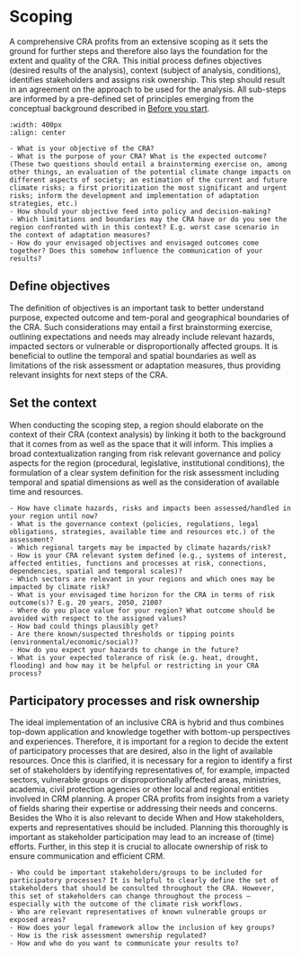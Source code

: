 Scoping
=======================

A comprehensive CRA profits from an extensive scoping as it sets the ground for further steps and therefore also lays the foundation for the extent and quality of the CRA. This initial process defines objectives (desired results of the analysis), context (subject of analysis, conditions), identifies stakeholders and assigns risk ownership. This step should result in an agreement on the approach to be used for the analysis. All sub-steps are informed by a pre-defined set of principles emerging from the conceptual background described in [Before you start](https://climaax.github.io/crabook-test/CRA_steps/beforeyoustart.html). 

```{image} ../../images/Framework_scoping.png
:width: 400px
:align: center
```

```{margin} **Guiding questions - Objectives**
- What is your objective of the CRA?
- What is the purpose of your CRA? What is the expected outcome? (These two questions should entail a brainstorming exercise on, among other things, an evaluation of the potential climate change impacts on different aspects of society; an estimation of the current and future climate risks; a first prioritization the most significant and urgent risks; inform the development and implementation of adaptation strategies, etc.)
- How should your objective feed into policy and decision-making?
- Which limitations and boundaries may the CRA have or do you see the region confronted with in this context? E.g. worst case scenario in the context of adaptation measures? 
- How do your envisaged objectives and envisaged outcomes come together? Does this somehow influence the communication of your results?
```
## Define objectives
The definition of objectives is an important task to better understand purpose, expected outcome and tem-poral and geographical boundaries of the CRA. Such considerations may entail a first brainstorming exercise, outlining expectations and needs may already include relevant hazards, impacted sectors or vulnerable or disproportionally affected groups. It is beneficial to outline the temporal and spatial boundaries as well as limitations of the risk assessment or adaptation measures, thus providing relevant insights for next steps of the CRA.


## Set the context
When conducting the scoping step, a region should elaborate on the context of their CRA (context analysis) by linking it both to the background that it comes from as well as the space that it will inform. This implies a broad contextualization ranging from risk relevant governance and policy aspects for the region (procedural, legislative, institutional conditions), the formulation of a clear system definition for the risk assessment including temporal and spatial dimensions as well as the consideration of available time and resources.

```{margin} **Guiding questions - Context**
- How have climate hazards, risks and impacts been assessed/handled in your region until now?
- What is the governance context (policies, regulations, legal obligations, strategies, available time and resources etc.) of the assessment? 
- Which regional targets may be impacted by climate hazards/risk?
- How is your CRA relevant system defined (e.g., systems of interest, affected entities, functions and processes at risk, connections, dependencies, spatial and temporal scales)?
- Which sectors are relevant in your regions and which ones may be impacted by climate risk?
- What is your envisaged time horizon for the CRA in terms of risk outcome(s)? E.g. 20 years, 2050, 2100?
- Where do you place value for your region? What outcome should be avoided with respect to the assigned values? 
- How bad could things plausibly get?
- Are there known/suspected thresholds or tipping points (environmental/economic/social)?
- How do you expect your hazards to change in the future?
- What is your expected tolerance of risk (e.g. heat, drought, flooding) and how may it be helpful or restricting in your CRA process?
```

## Participatory processes and risk ownership
The ideal implementation of an inclusive CRA is hybrid and thus combines top-down application and knowledge together with bottom-up perspectives and experiences. Therefore, it is important for a region to decide the extent of participatory processes that are desired, also in the light of available resources. Once this is clarified, it is necessary for a region to identify a first set of stakeholders by identifying representatives of, for example, impacted sectors, vulnerable groups or disproportionally affected areas, ministries, academia, civil protection agencies or other local and regional entities involved in CRM planning. A proper CRA profits from insights from a variety of fields sharing their expertise or addressing their needs and concerns. Besides the Who it is also relevant to decide When and How stakeholders, experts and representatives should be included. Planning this thoroughly is important as stakeholder participation may lead to an increase of (time) efforts. Further, in this step it is crucial to allocate ownership of risk to ensure communication and efficient CRM.


```{margin} **Guiding questions - Participation & Risk Ownership**
- Who could be important stakeholders/groups to be included for participatory processes? It is helpful to clearly define the set of stakeholders that should be consulted throughout the CRA. However, this set of stakeholders can change throughout the process – especially with the outcome of the climate risk workflows. 
- Who are relevant representatives of known vulnerable groups or exposed areas? 
- How does your legal framework allow the inclusion of key groups?
- How is the risk assessment ownership regulated?
- How and who do you want to communicate your results to?
```
